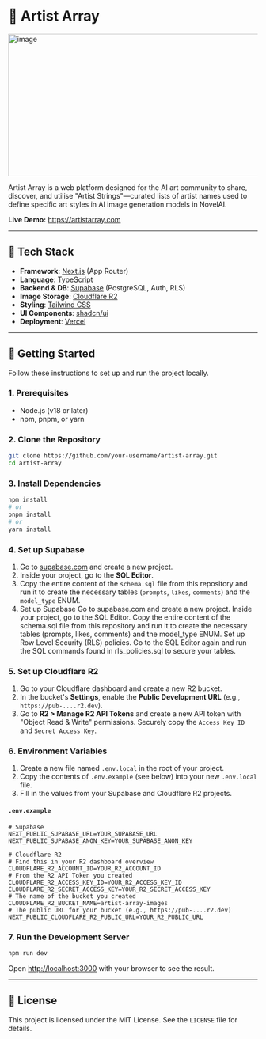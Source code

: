 # 🎨 Artist Array

<img width="828" height="288" alt="image" src="https://github.com/user-attachments/assets/06eeb60e-1bcc-41a0-9abc-8e565e8f8c42" />

Artist Array is a web platform designed for the AI art community to share, discover, and utilise "Artist Strings"—curated lists of artist names used to define specific art styles in AI image generation models in NovelAI.

**Live Demo:** https://artistarray.com

---

## 🔧 Tech Stack

- **Framework**: [Next.js](https://nextjs.org/) (App Router)
- **Language**: [TypeScript](https://www.typescriptlang.org/)
- **Backend & DB**: [Supabase](https://supabase.com/) (PostgreSQL, Auth, RLS)
- **Image Storage**: [Cloudflare R2](https://www.cloudflare.com/developer-platform/r2/)
- **Styling**: [Tailwind CSS](https://tailwindcss.com/)
- **UI Components**: [shadcn/ui](https://ui.shadcn.com/)
- **Deployment**: [Vercel](https://vercel.com/)

---

## 🚀 Getting Started

Follow these instructions to set up and run the project locally.

### 1\. Prerequisites

- Node.js (v18 or later)
- npm, pnpm, or yarn

### 2\. Clone the Repository

```bash
git clone https://github.com/your-username/artist-array.git
cd artist-array
```

### 3\. Install Dependencies

```bash
npm install
# or
pnpm install
# or
yarn install
```

### 4\. Set up Supabase

1.  Go to [supabase.com](https://supabase.com/) and create a new project.
2.  Inside your project, go to the **SQL Editor**.
3.  Copy the entire content of the `schema.sql` file from this repository and run it to create the necessary tables (`prompts`, `likes`, `comments`) and the `model_type` ENUM.
4.  Set up Supabase
    Go to supabase.com and create a new project.
    Inside your project, go to the SQL Editor.
    Copy the entire content of the schema.sql file from this repository and run it to create the necessary tables (prompts, likes, comments) and the model_type ENUM.
    Set up Row Level Security (RLS) policies. Go to the SQL Editor again and run the SQL commands found in rls_policies.sql to secure your tables.

### 5\. Set up Cloudflare R2

1.  Go to your Cloudflare dashboard and create a new R2 bucket.
2.  In the bucket's **Settings**, enable the **Public Development URL** (e.g., `https://pub-....r2.dev`).
3.  Go to **R2 \> Manage R2 API Tokens** and create a new API token with "Object Read & Write" permissions. Securely copy the `Access Key ID` and `Secret Access Key`.

### 6\. Environment Variables

1.  Create a new file named `.env.local` in the root of your project.
2.  Copy the contents of `.env.example` (see below) into your new `.env.local` file.
3.  Fill in the values from your Supabase and Cloudflare R2 projects.

#### `.env.example`

```env
# Supabase
NEXT_PUBLIC_SUPABASE_URL=YOUR_SUPABASE_URL
NEXT_PUBLIC_SUPABASE_ANON_KEY=YOUR_SUPABASE_ANON_KEY

# Cloudflare R2
# Find this in your R2 dashboard overview
CLOUDFLARE_R2_ACCOUNT_ID=YOUR_R2_ACCOUNT_ID
# From the R2 API Token you created
CLOUDFLARE_R2_ACCESS_KEY_ID=YOUR_R2_ACCESS_KEY_ID
CLOUDFLARE_R2_SECRET_ACCESS_KEY=YOUR_R2_SECRET_ACCESS_KEY
# The name of the bucket you created
CLOUDFLARE_R2_BUCKET_NAME=artist-array-images
# The public URL for your bucket (e.g., https://pub-....r2.dev)
NEXT_PUBLIC_CLOUDFLARE_R2_PUBLIC_URL=YOUR_R2_PUBLIC_URL
```

### 7\. Run the Development Server

```bash
npm run dev
```

Open [http://localhost:3000](https://www.google.com/search?q=http://localhost:3000) with your browser to see the result.

---

## 📄 License

This project is licensed under the MIT License. See the `LICENSE` file for details.
